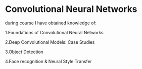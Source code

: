 # Convolutional Neural Networks

during course I have obtained knowledge of:

1.Foundations of Convolutional Neural Networks

2.Deep Convolutional Models: Case Studies

3.Object Detection

4.Face recognition & Neural Style Transfer


